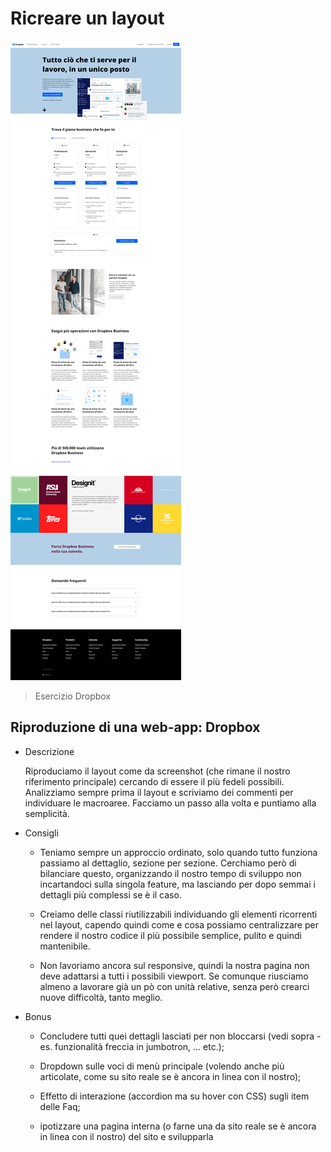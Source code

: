 # Ricreare un layout

![preview](./.github/preview.png)

> Esercizio Dropbox

## Riproduzione di una web-app: Dropbox

- Descrizione

  Riproduciamo il layout come da screenshot (che rimane il nostro riferimento principale) cercando di essere il più fedeli possibili.
  Analizziamo sempre prima il layout e scriviamo dei commenti per individuare le macroaree.
  Facciamo un passo alla volta e puntiamo alla semplicità.

* Consigli

  - Teniamo sempre un approccio ordinato, solo quando tutto funziona passiamo al dettaglio, sezione per sezione. Cerchiamo però di bilanciare questo, organizzando il nostro tempo di sviluppo non incartandoci sulla singola feature, ma lasciando per dopo semmai i dettagli più complessi se è il caso.

  - Creiamo delle classi riutilizzabili individuando gli elementi ricorrenti nel layout, capendo quindi come e cosa possiamo centralizzare per rendere il nostro codice il più possibile semplice, pulito e quindi mantenibile.

  - Non lavoriamo ancora sul responsive, quindi la nostra pagina non deve adattarsi a tutti i possibili viewport. Se comunque riusciamo almeno a lavorare già un pò con unità relative, senza però crearci nuove difficoltà, tanto meglio.

* Bonus

  - Concludere tutti quei dettagli lasciati per non bloccarsi (vedi sopra - es. funzionalità freccia in jumbotron, ... etc.);

  - Dropdown sulle voci di menù principale (volendo anche più articolate, come su sito reale se è ancora in linea con il nostro);

  - Effetto di interazione (accordion ma su hover con CSS) sugli item delle Faq;

  - ipotizzare una pagina interna (o farne una da sito reale se è ancora in linea con il nostro) del sito e svilupparla
